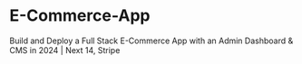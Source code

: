 # E-Commerce-App
Build and Deploy a Full Stack E-Commerce App with an Admin Dashboard &amp; CMS in 2024 | Next 14, Stripe
